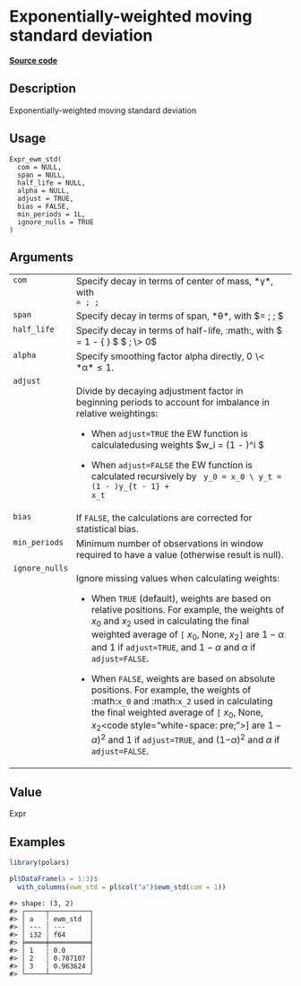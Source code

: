 

# Exponentially-weighted moving standard deviation

[**Source code**](https://github.com/pola-rs/r-polars/tree/main/R/expr__expr.R#L2970)

## Description

Exponentially-weighted moving standard deviation

## Usage

<pre><code class='language-R'>Expr_ewm_std(
  com = NULL,
  span = NULL,
  half_life = NULL,
  alpha = NULL,
  adjust = TRUE,
  bias = FALSE,
  min_periods = 1L,
  ignore_nulls = TRUE
)
</code></pre>

## Arguments

<table>
<tr>
<td style="white-space: nowrap; font-family: monospace; vertical-align: top">
<code id="Expr_ewm_std_:_com">com</code>
</td>
<td>
Specify decay in terms of center of mass, *γ*, with <code class="reqn">
= ; ; </code>
</td>
</tr>
<tr>
<td style="white-space: nowrap; font-family: monospace; vertical-align: top">
<code id="Expr_ewm_std_:_span">span</code>
</td>
<td>
Specify decay in terms of span, *θ*, with $= ; ; $
</td>
</tr>
<tr>
<td style="white-space: nowrap; font-family: monospace; vertical-align: top">
<code id="Expr_ewm_std_:_half_life">half_life</code>
</td>
<td>
Specify decay in terms of half-life,
:math:<code style="white-space: pre;"></code>, with $ = 1 - { } $ $ ; \>
0$
</td>
</tr>
<tr>
<td style="white-space: nowrap; font-family: monospace; vertical-align: top">
<code id="Expr_ewm_std_:_alpha">alpha</code>
</td>
<td>
Specify smoothing factor alpha directly, 0 \< *α* ≤ 1.
</td>
</tr>
<tr>
<td style="white-space: nowrap; font-family: monospace; vertical-align: top">
<code id="Expr_ewm_std_:_adjust">adjust</code>
</td>
<td>

Divide by decaying adjustment factor in beginning periods to account for
imbalance in relative weightings:

<ul>
<li>

When <code>adjust=TRUE</code> the EW function is calculatedusing weights
$w_i = (1 - )^i $

</li>
<li>

When <code>adjust=FALSE</code> the EW function is calculated recursively
by <code class="reqn"> y_0 = x_0 \\ y_t = (1 - )y\_{t - 1} + x_t </code>

</li>
</ul>
</td>
</tr>
<tr>
<td style="white-space: nowrap; font-family: monospace; vertical-align: top">
<code id="Expr_ewm_std_:_bias">bias</code>
</td>
<td>
If <code>FALSE</code>, the calculations are corrected for statistical
bias.
</td>
</tr>
<tr>
<td style="white-space: nowrap; font-family: monospace; vertical-align: top">
<code id="Expr_ewm_std_:_min_periods">min_periods</code>
</td>
<td>
Minimum number of observations in window required to have a value
(otherwise result is null).
</td>
</tr>
<tr>
<td style="white-space: nowrap; font-family: monospace; vertical-align: top">
<code id="Expr_ewm_std_:_ignore_nulls">ignore_nulls</code>
</td>
<td>

Ignore missing values when calculating weights:

<ul>
<li>

When <code>TRUE</code> (default), weights are based on relative
positions. For example, the weights of *x*<sub>0</sub> and
*x*<sub>2</sub> used in calculating the final weighted average of
<code>\[</code> *x*<sub>0</sub>, None,
*x*<sub>2</sub><code style="white-space: pre;">\]</code> are 1 − *α* and
1 if <code>adjust=TRUE</code>, and 1 − *α* and *α* if
<code>adjust=FALSE</code>.

</li>
<li>

When <code>FALSE</code>, weights are based on absolute positions. For
example, the weights of :math:<code>x_0</code> and
:math:<code>x_2</code> used in calculating the final weighted average of
<code>\[</code> *x*<sub>0</sub>, None, *x*<sub>2</sub>\<code
style=“white-space: pre;”\>\]</code> are 1 − *α*)<sup>2</sup> and 1 if
<code>adjust=TRUE</code>, and (1−*α*)<sup>2</sup> and *α* if
<code>adjust=FALSE</code>.

</li>
</ul>
</td>
</tr>
</table>

## Value

Expr

## Examples

``` r
library(polars)

pl$DataFrame(a = 1:3)$
  with_columns(ewm_std = pl$col("a")$ewm_std(com = 1))
```

    #> shape: (3, 2)
    #> ┌─────┬──────────┐
    #> │ a   ┆ ewm_std  │
    #> │ --- ┆ ---      │
    #> │ i32 ┆ f64      │
    #> ╞═════╪══════════╡
    #> │ 1   ┆ 0.0      │
    #> │ 2   ┆ 0.707107 │
    #> │ 3   ┆ 0.963624 │
    #> └─────┴──────────┘
